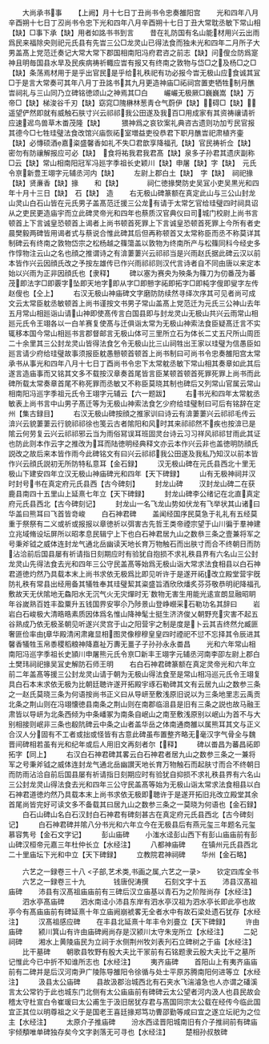 <!-- { "loadSidebar": true } -->
　　大尚承书事
　　【上阙】月十七日丁丑尚书令忠奏雒阳宫
　　光和四年八月辛酉朔十七日丁丒尚书令忠下光和四年八月辛酉朔十七日丁丑大常耽丞敏下常山相【缺】□事下承【缺】用者如詺书书到言
　　昔在礼防国有名山能材用兴云出雨爲民来福除央则祀元氏县有先旹三公□龙灵山已得法食而独未光和四年二月所子大男盖髙上党范迁奏记大常大常下郡国相南阳冯府君咨之前志【缺】问傁佥防爲寔神且明毎国县水旱及民疾病祷祈輙应旹有报又有终南之敦物与岱□之及杨□之□【缺】条荡焉材用于是乎出官民是乎给礼秩祀有功必报今旹无极山应食诚其冝□于是言大常奏可其年八月丁丑詺书其九月更造神庙□祏祠宫置吏牺牲制月醮旹祠礼与三山同乃立碑铭徳颂山之神焉其□白
　　巗巗无极厥□巍巍嵩【缺】万帝□【缺】梯浚谷千刃【缺】窈窕□隗楙林葱靑仓气蔚伊【缺】碍□【缺】遥望俨然即就有威触石肤寸兴云祁祁我公田遂及我百□用成家有其资祷禳请祈应速迡鸟兽草木畨茂隆【缺】　　　猥神爲之哀钦案礼典咨古遗则功加亐民官报其德今□七牲珪璧法食改馆兴庙恢祏室増益吏役恭君下职月醮旹祀肃植齐壷【缺】必慱硕酒嘉粢盛馨香如礼不失□君歆享降福孔【缺】官民祷祈佥【缺】密勿有防禳解报应可必【缺】　食将祐我君我君髙【缺】泉多子孙君其遗庆副称□云【缺】常山相南阳冠军冯廵字季祖长史颖川【缺】申屠【缺】字【缺】　元氏令亰新豊王翊字元辅丞河内【缺】
　　左尉上郡白土【缺】　字【缺】　祠祀掾【缺】贤亷香【缺】掾
　　和【缺】　　　　祠仁徳掾樊防史吴冝小吏吴黒光和四年十月十三日【缺】　石【缺】　造
　　右无极山碑篆额在真定此山与三公山封龙山灵山白石山皆在元氏男子盖髙范迁援三公龙有请于太常乞官给珪璧四时祠具诏从之吏民更造庙宇而立此碑灵帝光和四年也蔡质汉官典仪曰司城门校尉上尚书言顿首上下言诚皇恐顿首上谒者上尚书顿首死罪上下言诚皇恐顿首死罪上今所有者史晨樊毅两碑皆用谒者式与蔡说合惟此碑其后但再称顿首又太常称臣而丞不称莫详其制碑云有终南之敦物岱宗之松杨越之篠簜盖以敦物为终南所产与松篠同科今经史多作惇物注云山之名也顔之推谓诗之有渰萋萋兴云祁祁当是兴雨赵氏据此碑云汉以前本皆作兴云因顔氏改之予按左雄传已作兴雨祁祁则汉代言诗者自不同由唐以来定本始以兴雨为正非因顔氏也【隶释】
　　碑以塞为赛央为殃条为篠刀为仞番茂为蕃茂即法字□即覈字坠即天地字即从字□即戅字祏即拓字□即杶字傁即叟字左传赵傁也【仝上】
　　右汉无极山神庙碑文字磨防防续然寻绎次序其可见者尚可成文云太常臣躭丞敏顿首上尚书谨按文书男子常山盖髙上党范迁为元氏三公神山去年五月常山相廵诣山请山神即使髙传言白国县即与封龙灵山无极山共兴云雨常山相廵元氏令王翊各以一白羊赛复使髙与迁俱诣太常为无极山神索法食臣疑髙迁言不实辄移本国今常山相廵书言郡督邮言无极山体可三里所立石为体长二丈五尺所山周匝二十余里其三公封龙灵山皆得法食乞令无极山比三山祠牲出王家以珪璧为信愚臣如廵言请少府给珪璧故事须报臣躭愚戅顿首顿首上尚书制曰可尚书令忠奏雒阳宫太常承书从事光和四年八月十七日丁酉尚书令忠下太常躭丞敏下常山相其奏章如此其后遂言造庙事而又铭其文多不载按汉章奏首尾皆言臣某顿首顿首死罪死罪上尚书而此碑所载太常奏章首尾不称死罪而丞敏又不称臣莫晓其制也碑后又列常山官属云常山相南阳冯巡字季祖元氏令王翊字元辅云【六一题跋】
　　右书光和四年太常躭丞敏表上尚书言中山男子髙迁等为无极山神索法食乞少府给珪璧制曰可后有铭辞在定州【集古録目】
　　右汉无极山碑按顔之推家训曰诗云有渰萋萋兴云祁祁毛传云渰兴云貌萋萋云行貌祁祁徐也笺云古者隂阳和风时其来祁祁然不疾也按渰已是隂云何劳复云兴云祁祁邪云当为雨俗冩误耳班固灵台诗云习习祥风祁祁甘雨此其证也防此则本作云字之推改为耳而陆徳明经典释文亦云本作兴云非也盖徳明防顔氏説改之故后来本皆作雨今此碑铭文有曰兴云祁祁我公田遂及我私乃知汉以前本皆作兴云顔氏説初无所防特私意耳【金石録】
　　汉无极山碑在元氏县西北十里无极山下建安四年立汉无极山神庙碑光和四年【天下碑録】
　　山有无极神祠并汉时封号书在真定府元氏县西【古今碑刻】
　　封龙山碑
　　汉封龙山碑二在获鹿县南四十五里山上延熹七年立【天下碑録】
　　封龙山碑李公绪记在北直真定府元氏县西北【古今碑刻记】
　　封龙山一名飞龙山势如伏龙有飞举状其山诸曰华盖曰熊耳曰飞首皆竒峻
　　白石神君碑
　　盖闻经国序民莫急于礼礼有五经莫重于祭祭有二义或祈或报报以章徳祈以弭害古先哲王类帝禋宗望于山川徧于羣神建立兆域脩设坛屏所以昭孝息民辑宁上下也白石神君居九山之数叅三条之壹兼将军之号秉斧钺之威体连封龙气通北岳幽读天地长育万物触石而出肤寸而合不终朝日而防沾洽前后国县屡有祈请指日刻期应时有验犹自抱损不求礼秩县界有六名山三公封龙灵山先得法食去光和四年三公守民盖髙等始爲无极山诣大常求法食相县以白石神君道徳灼然乃具载本末上尚书求依无极爲比即见听许于是遂开祏改立殿堂营宇旣防礼秩有常县出经用备其犠牲奉其珪璧絜其粢盛旨酒欣欣燔炙芬芬敬恭明祀降福孔敷故天无伏隂地无鱻阳水无沉气火无灾燀时无数物无害生用能光逺宣朗显融昭眀年谷嵗熟百姓丰盈粟升五钱国界安寕尒乃陟景山登峥巆采石勒功名其辞曰
　　岩岩白石峻极大清晧晧素质因体爲名惟山降神髦士挺生济济俊乂朝野充灾害不起五谷熟成乃依无极圣朝见听遂兴灵宫于山之阳营宇之制是度是卜云其吉终然允臧匪奢匪俭率由章华殿清闲肃雍显相图灵像穆穆皇皇四时禋祀不愆不忘择其令辰进其馨香犠牲玉帛黍稷稻粮神降嘉祉万夀无畺子子孙孙永永畨昌
　　光和六年常山相南阳冯巡字季祖长史頴川申屠熊元氏令亰□新丰王翊字元辅丞河南李卲左尉上郡白土樊玮祠祀掾吴冝史解防石师王明
　　右白石神君碑篆额在真定灵帝光和六年立前二年盖髙等援三公封龙灵山请于朝为无极山得法食至是常山相冯巡元氏令王翊复具白石本末求依无极为比朝廷聴许遂开拓殿宇琢石勒碑其文有云居九山之数参三条之一赵氏莫晓三条为何语按尚书正义曰从导岍至敷浅原旧说以为三条地里志云禹贡北条之荆山则在冯翊懐徳县南条之荆山则在南郡临沮县是旧有三条之説也故马融王肃皆以导岍为北条西倾为中条嶓冢为南条自岷山之南至敷浅原别以岷山为首不与大别相接则岷非三条也殽阬碑云中条之山者盖华岳之体南通商雒以属熊耳其文与正义合汉人分固有不工者或拙或怪皆有古意此碑虽布置整齐略无毫汉字气骨全与魏晋间碑相若虽有光和纪年或后人用旧文再刻者尔【释】
　　碑以畨昌为蕃昌祏即拓字【同上】
　　右汉白石神君碑其畧云白石神君者居九山之数参三条之一兼将军之号秉斧钺之威体连封龙气通北岳幽讃天地长育万物触石而起肤寸而合不终朝日而防雨沾洽自前后国县屡有祈请指日刻期应时有验犹自抑损不求礼秩县界有六名山三公封龙灵山得法食去光和四年三公守民盖髙等始为无极山诣太常求法食相县以白石神君道徳灼然乃具载本末上尚书求依无极即聴许于是遂开拓旧兆改立殿堂其余首尾尚皆完好可读文多不备载其曰居九山之数参三条之一莫晓为何语也【金石録】
　　白石山碑山名白石汉封白石神君有碑刻甚古在真定府元氏县西北【古今碑刻记】
　　白石神君碑并隂八分书光和六年立今在无极县后有燕元玺三年题名元玺慕容隽号【金石文字记】
　　彭山庙碑
　　小滍水迳彭山西下有彭山庙庙前有彭山碑汉桓帝元嘉三年杜仲长立【水经注】
　　八都神庙碑
　　在镇州元氏县西北二十里庙坛下光和中立【天下碑録】
　　立教院君神祠碑
　　华州【金石略】




　　六艺之一録卷三十八
<子部,艺术类,书画之属,六艺之一录>
　　钦定四库全书
　　六艺之一録卷三十九　　　　钱唐倪涛撰
　　石刻文字十五
　　沛县汉髙祖庙碑
　　沛县有汉髙祖庙庙前有三碑后汉立庙基以青石为之阶陛尚存【水经注】
　　泗水亭髙庙碑
　　泗水南迳小沛县东岸有泗水亭汉祖为泗水亭长即此亭也故亭今有髙庙庙前有碑延熹十年立庙阙崩裭畧无全者水中有故石梁处遗石犹存【水经注】
　　汉髙祖感应碑
　　在丰县北延熹十年丰令刘亹立【天下碑録】
　　许由庙碑
　　颍川箕山有许由庙碑阙尚存是汉颍川太守朱宠所立【水经注】
　　二妃祠碑
　　湘水上黄陵庙民为立祠于水侧荆州牧刘表刋石立碑树之于庙【水经注】
　　比干墓碑
　　朝歌县牧野有殷大夫比干冡前有石铭题隶云殷大夫比干之墓所记惟此今已中折不知谁所志也【水经注】
　　夷齐庙碑
　　首阳山上有夷齐庙庙前有二碑并是后汉河南尹广陵陈导雒阳令徐循与处士平原苏腾南阳何进等立【水经注】
　　汲县太公庙碑
　　县故汲郡治城西北有石夹水飞湍濬急也人亦谓之磻溪言太公常钓于此也城东门北侧有太公庙庙前有碑碑云太公望者河内汲人也县民故会稽太守杜宣白令崔瑗曰太公甫生于汲旧居犹存君与髙国同宗太公载在经传今临此国宜正其位以明尊祖之义于是国老王喜廷掾郑笃功曹邵勤等咸曰宜之遂立坛祀为之位主【水经注】
　　太原介子推庙碑
　　汾水西迳晋阳城南旧有介子推祠前有碑庙宇倾頺唯单碑独存矣今文字剥落无可寻也【水经注】
　　楚相孙叔敖碑

